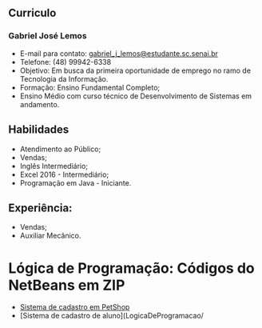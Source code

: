 ## Curriculo 
### Gabriel José Lemos
- E-mail para contato: gabriel_j_lemos@estudante.sc.senai.br
- Telefone: (48) 99942-6338
- Objetivo: Em busca da primeira oportunidade de emprego no ramo de Tecnologia da Informação.
- Formação: Ensino Fundamental Completo; 
- Ensino Médio com curso técnico de Desenvolvimento de Sistemas em andamento.

## Habilidades
- Atendimento ao Público;
- Vendas;
- Inglês Intermediário;
- Excel 2016 - Intermediário;
- Programação em Java - Iniciante.

## Experiência: 
- Vendas;
- Auxiliar Mecânico.

# Lógica de Programação: Códigos do NetBeans em ZIP
- [Sistema de cadastro em PetShop](LogicaDeProgramacao/PetShop)
- [Sistema de cadastro de aluno](LogicaDeProgramacao/

